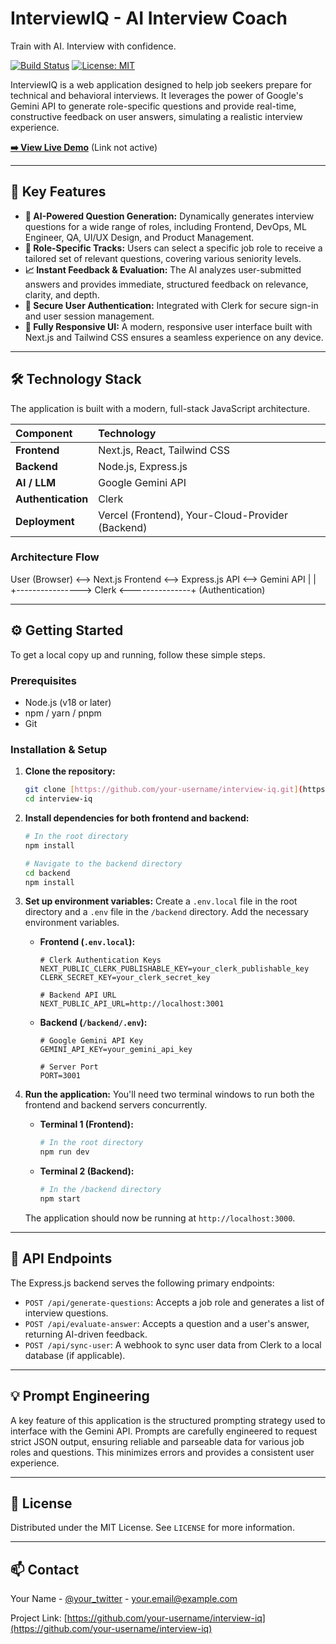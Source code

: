 # InterviewIQ - AI Interview Coach

Train with AI. Interview with confidence.

[![Build Status](https://img.shields.io/badge/build-passing-brightgreen)](https://github.com/) [![License: MIT](https://img.shields.io/badge/License-MIT-yellow.svg)](https://opensource.org/licenses/MIT)

InterviewIQ is a web application designed to help job seekers prepare for technical and behavioral interviews. It leverages the power of Google's Gemini API to generate role-specific questions and provide real-time, constructive feedback on user answers, simulating a realistic interview experience.

[**➡️ View Live Demo**](https://your-live-demo-link.com) (Link not active)

---

## 🚀 Key Features

* **🤖 AI-Powered Question Generation:** Dynamically generates interview questions for a wide range of roles, including Frontend, DevOps, ML Engineer, QA, UI/UX Design, and Product Management.
* **🎯 Role-Specific Tracks:** Users can select a specific job role to receive a tailored set of relevant questions, covering various seniority levels.
* **📈 Instant Feedback & Evaluation:** The AI analyzes user-submitted answers and provides immediate, structured feedback on relevance, clarity, and depth.
* **🔐 Secure User Authentication:** Integrated with Clerk for secure sign-in and user session management.
* **📱 Fully Responsive UI:** A modern, responsive user interface built with Next.js and Tailwind CSS ensures a seamless experience on any device.

---

## 🛠️ Technology Stack

The application is built with a modern, full-stack JavaScript architecture.

| Component        | Technology                                   |
| :--------------- | :------------------------------------------- |
| **Frontend** | Next.js, React, Tailwind CSS                 |
| **Backend** | Node.js, Express.js                          |
| **AI / LLM** | Google Gemini API                            |
| **Authentication** | Clerk                                        |
| **Deployment** | Vercel (Frontend), Your-Cloud-Provider (Backend) |

### Architecture Flow

User (Browser) <--> Next.js Frontend <--> Express.js API <--> Gemini API
|                                        |
+----------------> Clerk <---------------+
(Authentication)


---

## ⚙️ Getting Started

To get a local copy up and running, follow these simple steps.

### Prerequisites

* Node.js (v18 or later)
* npm / yarn / pnpm
* Git

### Installation & Setup

1.  **Clone the repository:**
    ```sh
    git clone [https://github.com/your-username/interview-iq.git](https://github.com/your-username/interview-iq.git)
    cd interview-iq
    ```

2.  **Install dependencies for both frontend and backend:**
    ```sh
    # In the root directory
    npm install
    
    # Navigate to the backend directory
    cd backend
    npm install
    ```

3.  **Set up environment variables:**
    Create a `.env.local` file in the root directory and a `.env` file in the `/backend` directory. Add the necessary environment variables.

    * **Frontend (`.env.local`):**
        ```env
        # Clerk Authentication Keys
        NEXT_PUBLIC_CLERK_PUBLISHABLE_KEY=your_clerk_publishable_key
        CLERK_SECRET_KEY=your_clerk_secret_key
        
        # Backend API URL
        NEXT_PUBLIC_API_URL=http://localhost:3001
        ```

    * **Backend (`/backend/.env`):**
        ```env
        # Google Gemini API Key
        GEMINI_API_KEY=your_gemini_api_key
        
        # Server Port
        PORT=3001
        ```

4.  **Run the application:**
    You'll need two terminal windows to run both the frontend and backend servers concurrently.

    * **Terminal 1 (Frontend):**
        ```sh
        # In the root directory
        npm run dev
        ```

    * **Terminal 2 (Backend):**
        ```sh
        # In the /backend directory
        npm start
        ```

    The application should now be running at `http://localhost:3000`.

---

## 📝 API Endpoints

The Express.js backend serves the following primary endpoints:

* `POST /api/generate-questions`: Accepts a job role and generates a list of interview questions.
* `POST /api/evaluate-answer`: Accepts a question and a user's answer, returning AI-driven feedback.
* `POST /api/sync-user`: A webhook to sync user data from Clerk to a local database (if applicable).

---

## 💡 Prompt Engineering

A key feature of this application is the structured prompting strategy used to interface with the Gemini API. Prompts are carefully engineered to request strict JSON output, ensuring reliable and parseable data for various job roles and questions. This minimizes errors and provides a consistent user experience.

---

## 📄 License

Distributed under the MIT License. See `LICENSE` for more information.

---

## 📫 Contact

Your Name - [@your_twitter](https://twitter.com/your_twitter) - your.email@example.com

Project Link: [https://github.com/your-username/interview-iq](https://github.com/your-username/interview-iq)